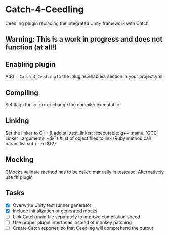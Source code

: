 # Catch-4-Ceedling
Ceedling plugin replacing the integrated Unity framework with Catch

## Warning: This is a work in progress and does not function (at all!)

## Enabling plugin
Add `- Catch_4_Ceedling` to the :plugins:enabled: section in your project.yml

## Compiling
Set flags for `-x c++` or change the compiler executable

## Linking
Set the linker to C++ & add stl
    :test_linker:
        :executable: g++
        :name: 'GCC Linker'
        :arguments:
            - ${1}               #list of object files to link (Ruby method call param list sub)
            - -o ${2}

## Mocking
CMocks validate method has to be called manually in testcase.
Alternatively use fff plugin


## Tasks
- [x] Overwrite Unity test runner generator
- [x] Include initialization of generated mocks
- [ ] Link Catch main file separately to improve compilation speed
- [ ] Use proper plugin interfaces instead of monkey patching
- [ ] Create Catch reporter, so that Ceedling will comprehend the output

